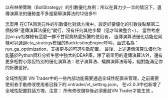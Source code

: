以布林帶策略（BollStrategy）的引數優化為例：所以在算力少一半的情況下，遺傳演算法的優勢差不多是窮舉演算法的12倍多!!!

怎麼用
在CTA回測元件的引數優化對話方塊中，設定好要優化的引數後點擊第二個按鈕“遺傳演算法優化”就行，沒有任何其他步驟（這才叫做整合~）。
當然考慮到vn.py社群總有這麼一群不甘寂寞熱愛折騰的使用者，
遺傳演算法優化功能也同樣可以通過cta_strategy模組的BacktestingEngine呼叫，函式名為：run_ga_optimization，支援更多的可選引數配置。
最後，上述遺傳演算法優化功能基於Python資料分析生態中強大的DEAP庫，除了最常用的遺傳演算法外，還有更多相對小眾但特別的優化演算法：粒子演算法、蟻群演算法等等，絕對能滿足你的折騰愛好。

全域性配置
VN Trader中的一些內部功能需要通過全域性配置來管理，之前需要使用者手動修改使用者目錄下的.vntrader/vt_setting.json，
在v2.0.3中也新增了全域性配置對話方塊，注意： 所有修改儲存後必須重啟VN Trader才能生效 。

